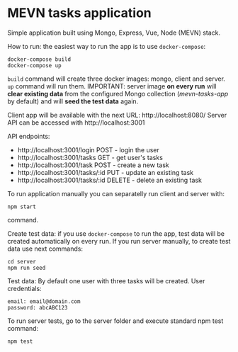 # MEVN tasks application
Simple application built using Mongo, Express, Vue, Node (MEVN) stack.

How to run:
the easiest way to run the app is to use `docker-compose`:
```
docker-compose build
docker-compose up
```
`build` command will create three docker images: mongo, client and server. `up` command will run them.
IMPORTANT: server image **on every run** will **clear existing data** from the configured Mongo collection (_mevn-tasks-app_ by default) and will **seed the test data** again.

Client app will be available with the next URL: http://localhost:8080/
Server API can be accessed with http://localhost:3001

API endpoints:
- http://localhost:3001/login POST - login the user
- http://localhost:3001/tasks GET - get user's tasks
- http://localhost:3001/task POST - create a new task
- http://localhost:3001/tasks/:id PUT - update an existing task
- http://localhost:3001/tasks/:id DELETE - delete an existing task

To run application manually you can separatelly run client and server with:
```
npm start
```
command.

Create test data:
if you use `docker-compose` to run the app, test data will be created automatically on every run. If you run server manually, to create test data use next commands:
```
cd server
npm run seed
```

Test data:
By default one user with three tasks will be created. User credentials:
```
email: email@domain.com
password: abcABC123
```

To run server tests, go to the server folder and execute standard npm test command:
```
npm test
```